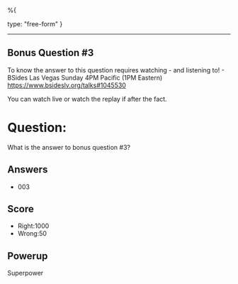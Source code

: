 %{

 type: "free-form"
}

---
## Bonus Question #3

To know the answer to this question requires
watching - and listening to! -
BSides Las Vegas Sunday 4PM Pacific (1PM Eastern)
https://www.bsideslv.org/talks#1045530

You can watch live or watch the replay
if after the fact.

# Question:
What is the answer to bonus question #3?

## Answers
* 003

## Score
- Right:1000
- Wrong:50

## Powerup
Superpower
